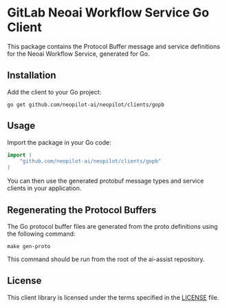 # GitLab Neoai Workflow Service Go Client

This package contains the Protocol Buffer message and service definitions for the Neoai Workflow Service, generated for Go.

## Installation

Add the client to your Go project:

```shell
go get github.com/neopilot-ai/neopilot/clients/gopb
```

## Usage

Import the package in your Go code:

```go
import (
    "github.com/neopilot-ai/neopilot/clients/gopb"
)
```

You can then use the generated protobuf message types and service clients in your application.

## Regenerating the Protocol Buffers

The Go protocol buffer files are generated from the proto definitions using the following command:

```shell
make gen-proto
```

This command should be run from the root of the ai-assist repository.

## License

This client library is licensed under the terms specified in the [LICENSE](./LICENSE) file.
